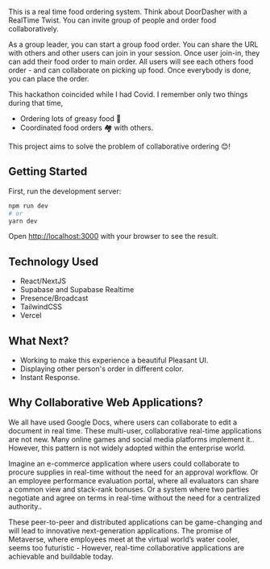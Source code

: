 This is a real time food ordering system. 
Think about DoorDasher with a RealTime Twist.
You can invite group of people and order food collaboratively.

As a group leader, you can start a group food order. 
You can share the URL with others and other users can join in your session.
Once user join-in, they can add their food order to main order. 
All users will see each others food order - and can collaborate on picking up food.
Once everybody is done, you can place the order.


This hackathon coincided while I had Covid. I remember only two things during that time, 
- Ordering lots of greasy food 🍝 
- Coordinated food orders 🏘️ with others.  

This project aims to solve the problem of collaborative ordering 😊!

## Getting Started

First, run the development server:

```bash
npm run dev
# or
yarn dev
```

Open [http://localhost:3000](http://localhost:3000) with your browser to see the result.


## Technology Used

- React/NextJS
- Supabase and Supabase Realtime
- Presence/Broadcast
- TailwindCSS
- Vercel

## What Next? 

- Working to make this experience a beautiful Pleasant UI.
- Displaying other person's order in different color.
- Instant Response.

## Why Collaborative Web Applications?
We all have used Google Docs, where users can collaborate to edit a document in real time. These multi-user, collaborative real-time applications are not new. Many online games and social media platforms implement it.. However,  this pattern is not widely adopted within the enterprise world.

Imagine an e-commerce application where users could collaborate to procure supplies in real-time without the need for an approval workflow. Or an employee performance evaluation portal, where all evaluators can share a common view and stack-rank bonuses. Or a system where two parties negotiate and agree on terms in real-time without the need for a centralized authority.. 
 
These peer-to-peer and distributed applications can be game-changing and will lead to innovative next-generation applications. The promise of Metaverse, where employees meet at the virtual world’s water cooler, seems too futuristic - However, real-time collaborative applications are achievable and buildable today. 
